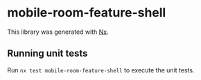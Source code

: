 # mobile-room-feature-shell

This library was generated with [Nx](https://nx.dev).

## Running unit tests

Run `nx test mobile-room-feature-shell` to execute the unit tests.
